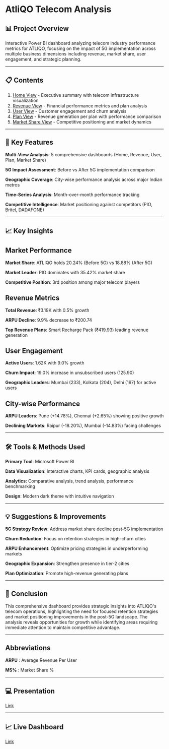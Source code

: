 # AtliQO Telecom Analysis

## 📊 Project Overview

Interactive Power BI dashboard analyzing telecom industry performance metrics for ATLIQO, focusing on the impact of 5G implementation across multiple business dimensions including revenue, market share, user engagement, and strategic planning.
________________________________________
## 📋 Contents

1. [Home View](https://github.com/sherinjthomas29/AtliQO-Telecom-Domain-Power-BI-Dashboard/blob/main/Home%20View.png) - Executive summary with telecom infrastructure visualization
2. [Revenue View](https://github.com/sherinjthomas29/AtliQO-Telecom-Domain-Power-BI-Dashboard/blob/main/Revenue%20View.png) - Financial performance metrics and plan analysis
3. [User View](https://github.com/sherinjthomas29/AtliQO-Telecom-Domain-Power-BI-Dashboard/blob/main/User%20View.png) - Customer engagement and churn analysis
4. [Plan View](https://github.com/sherinjthomas29/AtliQO-Telecom-Domain-Power-BI-Dashboard/blob/main/Plan%20View.png) - Revenue generation per plan with performance comparison
5. [Market Share View](https://github.com/sherinjthomas29/AtliQO-Telecom-Domain-Power-BI-Dashboard/blob/main/Market%20Share%20View.png) - Competitive positioning and market dynamics
________________________________________
## 📝 Key Features

**Multi-View Analysis**: 5 comprehensive dashboards (Home, Revenue, User, Plan, Market Share)

**5G Impact Assessment**: Before vs After 5G implementation comparison

**Geographic Coverage**: City-wise performance analysis across major Indian metros

**Time-Series Analysis**: Month-over-month performance tracking

**Competitive Intelligence**: Market positioning against competitors (PIO, Britel, DADAFONE)
________________________________________
## 📈 Key Insights

## **Market Performance**

**Market Share**: ATLIQO holds 20.24% (Before 5G) vs 18.88% (After 5G)

**Market Leader**: PIO dominates with 35.42% market share

**Competitive Position**: 3rd position among major telecom players


## **Revenue Metrics**

**Total Revenue**: ₹3.19K with 0.5% growth

**ARPU Decline**: 9.9% decrease to ₹200.74

**Top Revenue Plans**: Smart Recharge Pack (₹419.93) leading revenue generation


## **User Engagement**

**Active Users**: 1.62K with 9.0% growth

**Churn Impact**: 19.0% increase in unsubscribed users (125.90)

**Geographic Leaders**: Mumbai (233), Kolkata (204), Delhi (197) for active users


## **City-wise Performance**

**ARPU Leaders**: Pune (+14.78%), Chennai (+2.65%) showing positive growth

**Declining Markets**: Raipur (-18.20%), Mumbai (-14.83%) facing challenges
________________________________________
## 🛠️ Tools & Methods Used

**Primary Tool**: Microsoft Power BI

**Data Visualization**: Interactive charts, KPI cards, geographic analysis

**Analytics**: Comparative analysis, trend analysis, performance benchmarking

**Design**: Modern dark theme with intuitive navigation
________________________________________
## 💡 Suggestions & Improvements

**5G Strategy Review**: Address market share decline post-5G implementation

**Churn Reduction**: Focus on retention strategies in high-churn cities

**ARPU Enhancement**: Optimize pricing strategies in underperforming markets

**Geographic Expansion**: Strengthen presence in tier-2 cities

**Plan Optimization**: Promote high-revenue generating plans
________________________________________
## 📝 Conclusion

This comprehensive dashboard provides strategic insights into ATLIQO's telecom operations, highlighting the need for focused retention strategies and market positioning improvements in the post-5G landscape. The analysis reveals opportunities for growth while identifying areas requiring immediate attention to maintain competitive advantage.
________________________________________
## **Abbreviations**

**ARPU** : Average Revenue Per User

**MS%** : Market Share %
________________________________________
## 💻 Presentation

[Link](https://github.com/sherinjthomas29/AtliQO-Telecom-Domain-Power-BI-Dashboard/blob/main/Presentation.pdf)
________________________________________
## 📈 Live Dashboard

[Link](https://app.powerbi.com/view?r=eyJrIjoiZjMyNDY2OWMtM2Y4My00ZmI2LWE1YmMtYjE3Y2UxYTI3NmE0IiwidCI6ImM2ZTU0OWIzLTVmNDUtNDAzMi1hYWU5LWQ0MjQ0ZGM1YjJjNCJ9)
